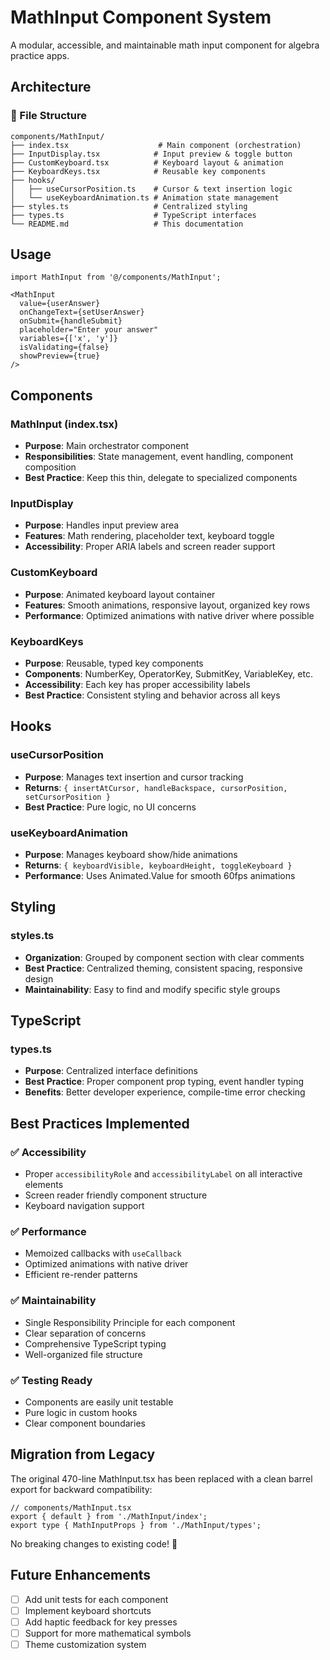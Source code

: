 # MathInput Component System

A modular, accessible, and maintainable math input component for algebra practice apps.

## Architecture

### 📁 File Structure
```
components/MathInput/
├── index.tsx                    # Main component (orchestration)
├── InputDisplay.tsx            # Input preview & toggle button
├── CustomKeyboard.tsx          # Keyboard layout & animation
├── KeyboardKeys.tsx            # Reusable key components
├── hooks/
│   ├── useCursorPosition.ts    # Cursor & text insertion logic
│   └── useKeyboardAnimation.ts # Animation state management
├── styles.ts                   # Centralized styling
├── types.ts                    # TypeScript interfaces
└── README.md                   # This documentation
```

## Usage

```tsx
import MathInput from '@/components/MathInput';

<MathInput
  value={userAnswer}
  onChangeText={setUserAnswer}
  onSubmit={handleSubmit}
  placeholder="Enter your answer"
  variables={['x', 'y']}
  isValidating={false}
  showPreview={true}
/>
```

## Components

### **MathInput (index.tsx)**
- **Purpose**: Main orchestrator component
- **Responsibilities**: State management, event handling, component composition
- **Best Practice**: Keep this thin, delegate to specialized components

### **InputDisplay**
- **Purpose**: Handles input preview area
- **Features**: Math rendering, placeholder text, keyboard toggle
- **Accessibility**: Proper ARIA labels and screen reader support

### **CustomKeyboard**
- **Purpose**: Animated keyboard layout container
- **Features**: Smooth animations, responsive layout, organized key rows
- **Performance**: Optimized animations with native driver where possible

### **KeyboardKeys**
- **Purpose**: Reusable, typed key components
- **Components**: NumberKey, OperatorKey, SubmitKey, VariableKey, etc.
- **Accessibility**: Each key has proper accessibility labels
- **Best Practice**: Consistent styling and behavior across all keys

## Hooks

### **useCursorPosition**
- **Purpose**: Manages text insertion and cursor tracking
- **Returns**: `{ insertAtCursor, handleBackspace, cursorPosition, setCursorPosition }`
- **Best Practice**: Pure logic, no UI concerns

### **useKeyboardAnimation**
- **Purpose**: Manages keyboard show/hide animations
- **Returns**: `{ keyboardVisible, keyboardHeight, toggleKeyboard }`
- **Performance**: Uses Animated.Value for smooth 60fps animations

## Styling

### **styles.ts**
- **Organization**: Grouped by component section with clear comments
- **Best Practice**: Centralized theming, consistent spacing, responsive design
- **Maintainability**: Easy to find and modify specific style groups

## TypeScript

### **types.ts**
- **Purpose**: Centralized interface definitions
- **Best Practice**: Proper component prop typing, event handler typing
- **Benefits**: Better developer experience, compile-time error checking

## Best Practices Implemented

### **✅ Accessibility**
- Proper `accessibilityRole` and `accessibilityLabel` on all interactive elements
- Screen reader friendly component structure
- Keyboard navigation support

### **✅ Performance**
- Memoized callbacks with `useCallback`
- Optimized animations with native driver
- Efficient re-render patterns

### **✅ Maintainability**
- Single Responsibility Principle for each component
- Clear separation of concerns
- Comprehensive TypeScript typing
- Well-organized file structure

### **✅ Testing Ready**
- Components are easily unit testable
- Pure logic in custom hooks
- Clear component boundaries

## Migration from Legacy

The original 470-line MathInput.tsx has been replaced with a clean barrel export for backward compatibility:

```tsx
// components/MathInput.tsx
export { default } from './MathInput/index';
export type { MathInputProps } from './MathInput/types';
```

No breaking changes to existing code! 🎉

## Future Enhancements

- [ ] Add unit tests for each component
- [ ] Implement keyboard shortcuts
- [ ] Add haptic feedback for key presses
- [ ] Support for more mathematical symbols
- [ ] Theme customization system
